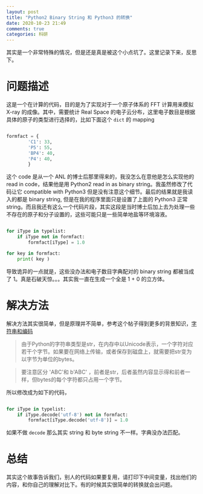 ```yaml
---
layout: post
title: "Python2 Binary String 和 Python3 的转换"
date: 2020-10-23 21:49
comments: true
categories: 科研
---
```


其实是一个非常特殊的情况，但是还是真是被这个小点坑了。这里记录下来，反思下。


<!--more-->

# 问题描述

这是一个在计算的代码，目的是为了实现对于一个原子体系的 FFT 计算用来模拟 X-ray 的成像。其中，需要统计 Real Space 的电子云分布，这里电子数目是根据具体的原子的类型进行选择的，比如下面这个 `dict` 的 mapping

```python

formfact = {
        'C1': 33,
        'P5': 55,
        'BP4': 40,
        'P4': 40,
        }

```
这个 code 是从一个 ANL 的博士后那里得来的，我没怎么在意他是怎么实现他的 read in code，结果他是用 Python2 read in as binary string。我虽然修改了代码让它 compatible with Python3 但是没有注意这个细节。最后的结果就是我读入的都是 binary string, 但是在我的程序里面只是设置了上面的 Python3 正常 string。而且我还有这么一个代码片段，其实这段是当时博士后加上去为处理一些不存在的原子和分子设置的，这些可能只是一些简单地盐等环境溶液。

```python

for iType in typelist:
    if iType not in formfact:
        formfact[iType] = 1.0

for key in formfact:
    print( key )

```

导致诡异的一点就是，这些没办法和电子数目字典配对的 binary string 都被当成了 1。真是石破天惊。。。其实我一直在生成一个全是 1 + 0 的立方体。

# 解决方法

解决方法其实很简单，但是原理并不简单，参考这个帖子得到更多的背景知识，[字符串和编码](https://www.liaoxuefeng.com/wiki/1016959663602400/1017075323632896)

> 由于Python的字符串类型是str，在内存中以Unicode表示，一个字符对应若干个字节。如果要在网络上传输，或者保存到磁盘上，就需要把str变为以字节为单位的bytes。

> 要注意区分 'ABC'和 b'ABC' ，前者是str，后者虽然内容显示得和前者一样，但bytes的每个字符都只占用一个字节。

所以修改成为如下的代码，


```python

for iType in typelist:
    if iType.decode('utf-8') not in formfact:
        formfact[iType.decode('utf-8')] = 1.0

```

如果不做 `decode` 那么其实 string 和 byte string 不一样。字典没办法匹配。

# 总结

其实这个故事告诉我们，别人的代码如果要复用，请打印下中间变量，找出他们的内容，和你自己的理解对比下。有的时候其实很简单的转换就会出问题。